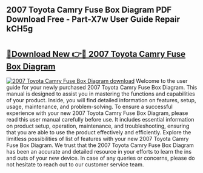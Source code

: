 ## 2007 Toyota Camry Fuse Box Diagram PDF Download Free - Part-X7w User Guide Repair kCH5g

# <h2><a href="http://dfui7k.blite.top/?on=2007+Toyota+Camry+Fuse+Box+Diagram">🔗Download New 👉🔴 2007 Toyota Camry Fuse Box Diagram</a></h2>

[![2007 Toyota Camry Fuse Box Diagram download](https://i.imgur.com/lujVjoI.png)](http://dfui7k.blite.top/?on=2007+Toyota+Camry+Fuse+Box+Diagram)
Welcome to the user guide for your newly purchased 2007 Toyota Camry Fuse Box Diagram. This manual is designed to assist you in mastering the functions and capabilities of your product. Inside, you will find detailed information on features, setup, usage, maintenance, and problem-solving. To ensure a successful experience with your new 2007 Toyota Camry Fuse Box Diagram, please read this user manual carefully before use. It includes essential information on product setup, operation, maintenance, and troubleshooting, ensuring that you are able to use the product effectively and efficiently. Explore the limitless possibilities of list of features with your new 2007 Toyota Camry Fuse Box Diagram. We trust that the 2007 Toyota Camry Fuse Box Diagram has been an accurate and detailed resource in your efforts to learn the ins and outs of your new device. In case of any queries or concerns, please do not hesitate to reach out to our customer service team.
